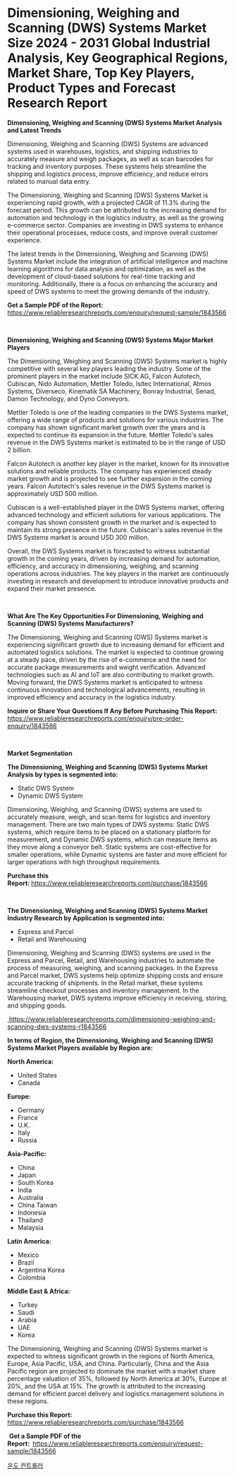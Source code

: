 <p><h1>Dimensioning, Weighing and Scanning (DWS) Systems Market Size 2024 - 2031 Global Industrial Analysis, Key Geographical Regions, Market Share, Top Key Players, Product Types and Forecast Research Report</h1></p><p><strong>Dimensioning, Weighing and Scanning (DWS) Systems Market Analysis and Latest Trends</strong></p>
<p><p>Dimensioning, Weighing and Scanning (DWS) Systems are advanced systems used in warehouses, logistics, and shipping industries to accurately measure and weigh packages, as well as scan barcodes for tracking and inventory purposes. These systems help streamline the shipping and logistics process, improve efficiency, and reduce errors related to manual data entry.</p><p>The Dimensioning, Weighing and Scanning (DWS) Systems Market is experiencing rapid growth, with a projected CAGR of 11.3% during the forecast period. This growth can be attributed to the increasing demand for automation and technology in the logistics industry, as well as the growing e-commerce sector. Companies are investing in DWS systems to enhance their operational processes, reduce costs, and improve overall customer experience.</p><p>The latest trends in the Dimensioning, Weighing and Scanning (DWS) Systems Market include the integration of artificial intelligence and machine learning algorithms for data analysis and optimization, as well as the development of cloud-based solutions for real-time tracking and monitoring. Additionally, there is a focus on enhancing the accuracy and speed of DWS systems to meet the growing demands of the industry.</p></p>
<p><strong>Get a Sample PDF of the Report:&nbsp;</strong> <a href="https://www.reliableresearchreports.com/enquiry/request-sample/1843566">https://www.reliableresearchreports.com/enquiry/request-sample/1843566</a></p>
<p>&nbsp;</p>
<p><strong>Dimensioning, Weighing and Scanning (DWS) Systems Major Market Players</strong></p>
<p><p>The Dimensioning, Weighing and Scanning (DWS) Systems market is highly competitive with several key players leading the industry. Some of the prominent players in the market include SICK AG, Falcon Autotech, Cubiscan, Nido Automation, Mettler Toledo, Isitec International, Atmos Systems, Diverseco, Kinematik SA Machinery, Bonray Industrial, Senad, Damon Technology, and Dyno Conveyors.</p><p>Mettler Toledo is one of the leading companies in the DWS Systems market, offering a wide range of products and solutions for various industries. The company has shown significant market growth over the years and is expected to continue its expansion in the future. Mettler Toledo's sales revenue in the DWS Systems market is estimated to be in the range of USD 2 billion.</p><p>Falcon Autotech is another key player in the market, known for its innovative solutions and reliable products. The company has experienced steady market growth and is projected to see further expansion in the coming years. Falcon Autotech's sales revenue in the DWS Systems market is approximately USD 500 million.</p><p>Cubiscan is a well-established player in the DWS Systems market, offering advanced technology and efficient solutions for various applications. The company has shown consistent growth in the market and is expected to maintain its strong presence in the future. Cubiscan's sales revenue in the DWS Systems market is around USD 300 million.</p><p>Overall, the DWS Systems market is forecasted to witness substantial growth in the coming years, driven by increasing demand for automation, efficiency, and accuracy in dimensioning, weighing, and scanning operations across industries. The key players in the market are continuously investing in research and development to introduce innovative products and expand their market presence.</p></p>
<p>&nbsp;</p>
<p><strong>What Are The Key Opportunities For Dimensioning, Weighing and Scanning (DWS) Systems Manufacturers?</strong></p>
<p><p>The Dimensioning, Weighing and Scanning (DWS) Systems market is experiencing significant growth due to increasing demand for efficient and automated logistics solutions. The market is expected to continue growing at a steady pace, driven by the rise of e-commerce and the need for accurate package measurements and weight verification. Advanced technologies such as AI and IoT are also contributing to market growth. Moving forward, the DWS Systems market is anticipated to witness continuous innovation and technological advancements, resulting in improved efficiency and accuracy in the logistics industry.</p></p>
<p><strong>Inquire or Share Your Questions If Any Before Purchasing This Report:</strong> <a href="https://www.reliableresearchreports.com/enquiry/pre-order-enquiry/1843566">https://www.reliableresearchreports.com/enquiry/pre-order-enquiry/1843566</a></p>
<p>&nbsp;</p>
<p><strong>Market Segmentation</strong></p>
<p><strong>The Dimensioning, Weighing and Scanning (DWS) Systems Market Analysis by types is segmented into:</strong></p>
<p><ul><li>Static DWS System</li><li>Dynamic DWS System</li></ul></p>
<p><p>Dimensioning, Weighing, and Scanning (DWS) systems are used to accurately measure, weigh, and scan items for logistics and inventory management. There are two main types of DWS systems: Static DWS systems, which require items to be placed on a stationary platform for measurement, and Dynamic DWS systems, which can measure items as they move along a conveyor belt. Static systems are cost-effective for smaller operations, while Dynamic systems are faster and more efficient for larger operations with high throughput requirements.</p></p>
<p><strong>Purchase this Report:&nbsp;</strong><a href="https://www.reliableresearchreports.com/purchase/1843566">https://www.reliableresearchreports.com/purchase/1843566</a></p>
<p>&nbsp;</p>
<p><strong>The Dimensioning, Weighing and Scanning (DWS) Systems Market Industry Research by Application is segmented into:</strong></p>
<p><ul><li>Express and Parcel</li><li>Retail and Warehousing</li></ul></p>
<p><p>Dimensioning, Weighing and Scanning (DWS) systems are used in the Express and Parcel, Retail, and Warehousing industries to automate the process of measuring, weighing, and scanning packages. In the Express and Parcel market, DWS systems help optimize shipping costs and ensure accurate tracking of shipments. In the Retail market, these systems streamline checkout processes and inventory management. In the Warehousing market, DWS systems improve efficiency in receiving, storing, and shipping goods.</p></p>
<p><a href="https://www.reliableresearchreports.com/dimensioning-weighing-and-scanning-dws-systems-r1843566">&nbsp;https://www.reliableresearchreports.com/dimensioning-weighing-and-scanning-dws-systems-r1843566</a></p>
<p><strong>In terms of Region, the Dimensioning, Weighing and Scanning (DWS) Systems Market Players available by Region are:</strong></p>
<p>
    <p> <strong> North America: </strong>
        <ul>
            <li>United States</li>
            <li>Canada</li>
        </ul>
        </p> 
    <p> <strong> Europe: </strong>
        <ul>
            <li>Germany</li>
            <li>France</li>
            <li>U.K.</li>
            <li>Italy</li>
            <li>Russia</li>
        </ul>
        </p> 
    <p> <strong> Asia-Pacific: </strong>
        <ul>
            <li>China</li>
            <li>Japan</li>
            <li>South Korea</li>
            <li>India</li>
            <li>Australia</li>
            <li>China Taiwan</li>
            <li>Indonesia</li>
            <li>Thailand</li>
            <li>Malaysia</li>
        </ul>
        </p> 
    <p> <strong> Latin America: </strong>
        <ul>
            <li>Mexico</li>
            <li>Brazil</li>
            <li>Argentina Korea</li>
            <li>Colombia</li>
        </ul>
        </p> 
    <p> <strong> Middle East & Africa: </strong>
        <ul>
            <li>Turkey</li>
            <li>Saudi</li>
            <li>Arabia</li>
            <li>UAE</li>
            <li>Korea</li>
        </ul>
    </p>
    </p>
<p><p>The Dimensioning, Weighing and Scanning (DWS) Systems market is expected to witness significant growth in the regions of North America, Europe, Asia Pacific, USA, and China. Particularly, China and the Asia Pacific region are projected to dominate the market with a market share percentage valuation of 35%, followed by North America at 30%, Europe at 20%, and the USA at 15%. The growth is attributed to the increasing demand for efficient parcel delivery and logistics management solutions in these regions.</p></p>
<p><strong>Purchase this Report: </strong><a href="https://www.reliableresearchreports.com/purchase/1843566">https://www.reliableresearchreports.com/purchase/1843566</a></p>
<p>&nbsp;<strong>Get a Sample PDF of the Report:&nbsp;&nbsp;</strong><a href="https://www.reliableresearchreports.com/enquiry/request-sample/1843566">https://www.reliableresearchreports.com/enquiry/request-sample/1843566</a></p>
<p><strong></strong></p>
<p><p><a href="https://github.com/jntpkh496620/Market-Research-Report-List-1/blob/main/448317939320.md">온도 컨트롤러</a></p></p>